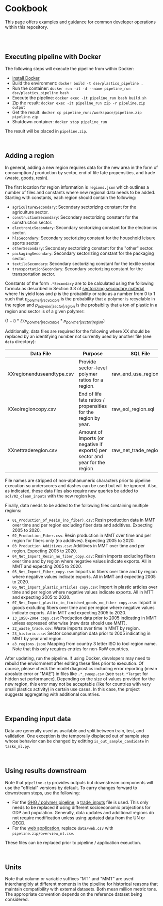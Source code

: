 # Cookbook
This page offers examples and guidance for common developer operations within this repository.

<br>
<br>

## Executing pipeline with Docker
The following steps will execute the pipeline from within Docker:

 - [Install Docker](https://www.digitalocean.com/community/tutorials/how-to-install-and-use-docker-on-ubuntu-20-04)
 - Build the environment: `docker build -t dse/plastics_pipeline .`
 - Run the container: `docker run -it -d --name pipeline_run dse/plastics_pipeline bash`
 - Execute the pipeline: `docker exec -it pipeline_run bash build.sh`
 - Zip the result: `docker exec -it pipeline_run zip -r pipeline.zip output`
 - Get the result: `docker cp pipeline_run:/workspace/pipeline.zip pipeline.zip`
 - Shutdown container: `docker stop pipeline_run`

The result will be placed in `pipeline.zip`.

<br>

## Adding a region
In general, adding a new region requires data for the new area in the form of consumption / production by sector, end of life fate propensities, and trade (waste, goods, resin).

The first location for region information is `regions.json` which outlines a number of files and constants where new regional data needs to be added. Starting with constants, each region should contain the following:

 - `agricultureSecondary`: Secondary sectorizing constant for the agriculture sector.
 - `constructionSecondary`: Secondary sectorizing constant for the construction sector.
 - `electronicSecondary`: Secondary sectorizing constant for the electronics sector.
 - `hlsSecondary`: Secondary sectorizing constant for the household leisure sports sector.
 - `otherSecondary`: Secondary sectorizing constant for the "other" sector.
 - `packagingSecondary`: Secondary sectorizing constant for the packaging sector.
 - `textileSecondary`: Secondary sectorizing constant for the textile sector.
 - `transportationSecondary`: Secondary sectorizing constant for the transportation sector.

Constants of the form `.*Secondary` are to be calculated using the following formula as described in Section 3.3 of [sectorizing secondary material](https://global-plastics-tool.org/pdf/sectorizing_secondary_material.pdf) where $l$ is yield loss and $p$ is the probability or ratio as a number from 0 to 1 such that $p_{polymer|recyclable}$ is the probability that a polymer is recyclable in the region and $p_{polymer|sector|region}$ is the probaiblity that a ton of plastic in a region and sector is of a given polymer:

$(1 - l) * \Sigma(p_{polymer|recyclable} * p_{polymer|sector|region})$

Additionally, data files are required for the following where XX should be replaced by an identifying number not currently used by another file (see `data` directory):

| Data File                 | Purpose                                                                        | SQL File                 |
|---------------------------|--------------------------------------------------------------------------------|--------------------------|
| XXregionenduseandtype.csv | Provide sector-level polymer ratios for a region.                              | raw_end_use_region.sql   |
| XXeolregioncopy.csv       | End of life fate ratios / propensities for the region by year.                 | raw_eol_region.sql       |
| XXnettraderegion.csv      | Amount of imports (or negative if exports) per sector and year for the region. | raw_net_trade_region.sql |

File names are stripped of non-alphanumeric characters prior to pipeline execution so underscores and dashes can be used but will be ignored. Also, as indicated, these data files also require new queries be added to `sql/02_clean_inputs` with the new region key.

Finally, data needs to be added to the following files containing multiple regions:

 - `01_Production_of_Resin_(no_fiber).csv`: Resin production data in MMT over time and per region excluding fiber data and additives. Expecting 2005 to 2020.
 - `02_Production_Fiber.csv`: Resin production in MMT over time and per region for fibers only (no additives). Expecting 2005 to 2020.
 - `03_Production_Additives.csv`: Additives in MMT over time and per region. Expecting 2005 to 2020.
 - `04_Net_Import_Resin_no_fiber_copy.csv`: Resin imports excluding fibers over time and by region where negative values indicate exports. All in MMT and expecting 2005 to 2020.
 - `05_Net_Import_Fiber_copy.csv`: Imports in fibers over time and by region where negative values indicate exports. All in MMT and expecting 2005 to 2020.
 - `06_Net_import_plastic_articles copy.csv`: Import in plastic articles over time and per region where negative values indicate exports. All in MTT and expecting 2005 to 2020.
 - `07_Net_Import_plastic_in_finished_goods_no_fiber copy.csv`: Import in goods excluding fibers over time and per region where negative values indicate exports. All in MTT and expecting 2005 to 2020.
 - `13_1950-2004 copy.csv`: Production data prior to 2005 indicating in MMT unless expressed otherwise (new data should use MMT).
 - `22_waste_trade.csv`: Waste imports over time in MMT by region.
 - `23_historic.csv`: Sector consumption data prior to 2005 indicating in MMT by year and region.
 - `a3_regions.json`: Mapping from country 3 letter ISO to tool region name. Note that this only requires entries for non-RoW countries.

After updating, run the pipeline. If using Docker, developers may need to rebuild the enviornment after editing these files prior to execution. Of course, please check the model diagnostics including error reporting (mean aboslute error or "MAE") in files like `.*_sweep.csv` (see `test.*Target` for hidden set performance). Depending on the size of values provided for the new region, this error may not be acceptable (like for countries with very small plastics activity) in certain use cases. In this case, the project suggests aggregating with additional countries.

<br>

## Expanding input data
Data are generally used as available and split between train, test, and validation. One exception is the temporally displaced out of sample step whose behavior can be changed by editting `is_out_sample_candidate` in `tasks_ml.py`.

<br>

## Using results downstream
Note that `pipeline.zip` provides outputs but downstream components will use the "official" versions by default. To carry changes forward to downstream steps, use the following:

 - For the [GHG / polymer pipeline](https://github.com/SchmidtDSE/plastics-ghg-pipeline), a [trade_inputs](https://global-plastics-tool.org/data/trade_inputs.csv) file is used. This only needs to be replaced if using different socioeconomic projections for GDP and population. Generally, data updates and additional regions do not require modification unless using updated data from the UN or OECD.
 - For the [web application](https://github.com/SchmidtDSE/plastics-prototype), replace `data/web.csv` with `pipeline.zip/overview_ml.csv`.

These files can be replaced prior to pipeline / application exeuction.

<br>

## Units
Note that column or variable suffixes "MT" and "MMT" are used interchangibly at different moments in the pipeline for historical reasons that maintain compatibility with external datasets. Both mean million metric tons. The appropriate convention depends on the reference dataset being considered.
